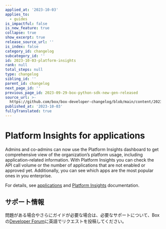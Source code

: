 ```yaml
---
applied_at: '2023-10-03'
applies_to:
  - guides
is_impactful: false
is_new_feature: true
collapse: true
show_excerpt: true
release_source_url: ''
is_index: false
category_id: changelog
subcategory_id: ''
id: 2023-10-03-platform-insights
rank: null
total_steps: null
type: changelog
sibling_id: ''
parent_id: changelog
next_page_id: ''
previous_page_id: 2023-09-29-box-python-sdk-new-gen-released
source_url: >-
  https://github.com/box/box-developer-changelog/blob/main/content/2023/10-03-platform-insights.md
published_at: '2023-10-03'
fullyTranslated: true
---
```

# Platform Insights for applications

Admins and co-admins can now use the Platform Insights dashboard to get comprehensive view of the organization’s platform usage, including application-related information. With Platform Insights you can check the API call volume or the number of applications that are not enabled or approved yet. Additionally, you can see which apps are the most popular ones in you enterprise.

For details, see [applications][1] and [Platform Insights][2] documentation.

<!-- more -->

## サポート情報

問題がある場合やさらにガイドが必要な場合は、必要なサポートについて、Boxの[Developer Forum][3]に英語でリクエストを投稿してください。

[1]: g://applications

[2]: https://support.box.com/hc/en-us/articles/20738406915219-Platform-Insights

[3]: https://forum.box.com/
